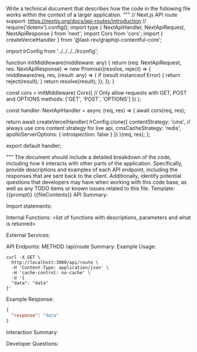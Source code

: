 Write a technical document that describes how the code in the following file works within the context of a larger application.
"""
// Next.js API route support: https://nextjs.org/docs/api-routes/introduction
// require('dotenv').config();
import type { NextApiHandler, NextApiRequest, NextApiResponse } from 'next';
import Cors from 'cors';
import { createVercelHandler } from '@last-rev/graphql-contentful-core';

import lrConfig from '../../../../lrconfig';

function initMiddleware(middleware: any) {
  return (req: NextApiRequest, res: NextApiResponse<any>) =>
    new Promise((resolve, reject) => {
      middleware(req, res, (result: any) => {
        if (result instanceof Error) {
          return reject(result);
        }
        return resolve(result);
      });
    });
}

const cors = initMiddleware(
  Cors({
    // Only allow requests with GET, POST and OPTIONS
    methods: ['GET', 'POST', 'OPTIONS']
  })
);

const handler: NextApiHandler = async (req, res) => {
  await cors(req, res);

  return await createVercelHandler(
    lrConfig.clone({
      contentStrategy: 'cms', // always use cms content strategy for live api,
      cmsCacheStrategy: 'redis',
      apolloServerOptions: {
        introspection: false
      }
    })
  )(req, res);
};

export default handler;

"""
The document should include a detailed breakdown of the code, including how it interacts with other parts of the application.
Specifically, provide descriptions and examples of each API endpoint, including the responses that are sent back to the client.
Additionally, identify potential questions that developers may have when working with this code base, as well as any TODO items or known issues related to this file.
Template:
{{prompt}}
{{fileContents}}
API Summary:
<brief overview of the api endpoint and its endpoints>

Import statements:
<describe the imports and dependencies>

Internal Functions:
<list of functions with descriptions, parameters and what is retunred>

External Services:
<list of external services this api endpoint works with>

API Endponts:
<list out all api endpoints in the file and document them with the following template>
METHOD /api/route
Summary: <brief summary of the endpoint>
Example Usage:
```
curl -X GET \
  http://localhost:3000/api/route \
  -H 'Content-Type: application/json' \
  -H 'cache-control: no-cache' \
  -d '{
  "data": "data"
}'
```

Example Response:
```json
{
  "response": "data"
}
```

Interaction Summary:


Developer Questions:


